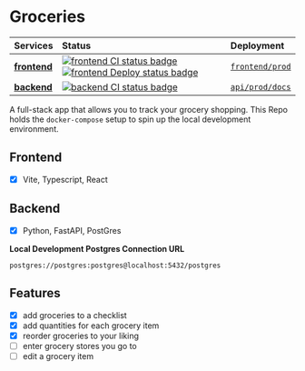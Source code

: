 # Groceries

| Services							 						                      		    |   Status       |   Deployment       |
| :---															                        	    |     :---       |     :---       |
| **[frontend](https://github.com/BhawickJain/groceries-fe)**     | [![frontend CI status badge](https://github.com/BhawickJain/groceries-fe/actions/workflows/ci.yaml/badge.svg)](https://github.com/BhawickJain/groceries-fe/actions/workflows/ci.yaml)  [![frontend Deploy status badge](https://github.com/BhawickJain/groceries-fe/actions/workflows/cd.yaml/badge.svg)](https://github.com/BhawickJain/groceries-fe/actions/workflows/cd.yaml) | [`frontend/prod`](https://bhawickjain.github.io/groceries-fe/)
| **[backend](https://github.com/BhawickJain/groceries-api)**     | [![backend CI status badge](https://github.com/BhawickJain/groceries-api/actions/workflows/ci.yml/badge.svg)](https://github.com/BhawickJain/groceries-api/actions/workflows/ci.yml) | [`api/prod/docs`](https://groceries-api-prod.up.railway.app/docs)

A full-stack app that allows you to track your grocery shopping. This Repo holds the `docker-compose` setup to spin up the local development environment.

## Frontend
- [x] Vite, Typescript, React


## Backend
- [x] Python, FastAPI, PostGres


__Local Development Postgres Connection URL__  
```
postgres://postgres:postgres@localhost:5432/postgres
```


## Features
- [x] add groceries to a checklist
- [x] add quantities for each grocery item
- [x] reorder groceries to your liking
- [ ] enter grocery stores you go to
- [ ] edit a grocery item
